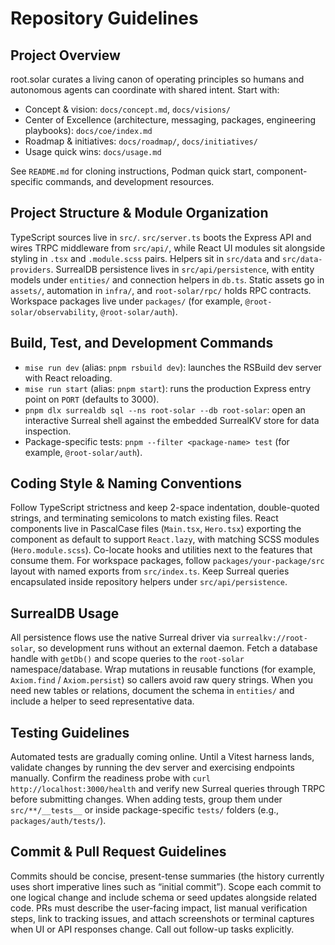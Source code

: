 # Repository Guidelines

## Project Overview
root.solar curates a living canon of operating principles so humans and autonomous agents can coordinate with shared intent. Start with:
- Concept & vision: `docs/concept.md`, `docs/visions/`
- Center of Excellence (architecture, messaging, packages, engineering playbooks): `docs/coe/index.md`
- Roadmap & initiatives: `docs/roadmap/`, `docs/initiatives/`
- Usage quick wins: `docs/usage.md`

See `README.md` for cloning instructions, Podman quick start, component-specific commands, and development resources.

## Project Structure & Module Organization
TypeScript sources live in `src/`. `src/server.ts` boots the Express API and wires TRPC middleware from `src/api/`, while React UI modules sit alongside styling in `.tsx` and `.module.scss` pairs. Helpers sit in `src/data` and `src/data-providers`. SurrealDB persistence lives in `src/api/persistence`, with entity models under `entities/` and connection helpers in `db.ts`. Static assets go in `assets/`, automation in `infra/`, and `root-solar/rpc/` holds RPC contracts. Workspace packages live under `packages/` (for example, `@root-solar/observability`, `@root-solar/auth`).

## Build, Test, and Development Commands
- `mise run dev` (alias: `pnpm rsbuild dev`): launches the RSBuild dev server with React reloading.
- `mise run start` (alias: `pnpm start`): runs the production Express entry point on `PORT` (defaults to 3000).
- `pnpm dlx surrealdb sql --ns root-solar --db root-solar`: open an interactive Surreal shell against the embedded SurrealKV store for data inspection.
- Package-specific tests: `pnpm --filter <package-name> test` (for example, `@root-solar/auth`).

## Coding Style & Naming Conventions
Follow TypeScript strictness and keep 2-space indentation, double-quoted strings, and terminating semicolons to match existing files. React components live in PascalCase files (`Main.tsx`, `Hero.tsx`) exporting the component as default to support `React.lazy`, with matching SCSS modules (`Hero.module.scss`). Co-locate hooks and utilities next to the features that consume them. For workspace packages, follow `packages/your-package/src` layout with named exports from `src/index.ts`. Keep Surreal queries encapsulated inside repository helpers under `src/api/persistence`.

## SurrealDB Usage
All persistence flows use the native Surreal driver via `surrealkv://root-solar`, so development runs without an external daemon. Fetch a database handle with `getDb()` and scope queries to the `root-solar` namespace/database. Wrap mutations in reusable functions (for example, `Axiom.find` / `Axiom.persist`) so callers avoid raw query strings. When you need new tables or relations, document the schema in `entities/` and include a helper to seed representative data.

## Testing Guidelines
Automated tests are gradually coming online. Until a Vitest harness lands, validate changes by running the dev server and exercising endpoints manually. Confirm the readiness probe with `curl http://localhost:3000/health` and verify new Surreal queries through TRPC before submitting changes. When adding tests, group them under `src/**/__tests__` or inside package-specific `tests/` folders (e.g., `packages/auth/tests/`).

## Commit & Pull Request Guidelines
Commits should be concise, present-tense summaries (the history currently uses short imperative lines such as “initial commit”). Scope each commit to one logical change and include schema or seed updates alongside related code. PRs must describe the user-facing impact, list manual verification steps, link to tracking issues, and attach screenshots or terminal captures when UI or API responses change. Call out follow-up tasks explicitly.

